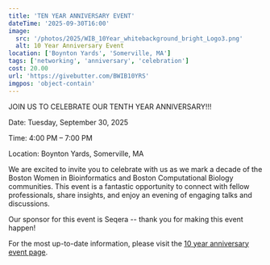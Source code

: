 ```yaml
---
title: 'TEN YEAR ANNIVERSARY EVENT'
dateTime: '2025-09-30T16:00'
image:
  src: '/photos/2025/WIB_10Year_whitebackground_bright_Logo3.png'
  alt: 10 Year Anniversary Event
location: ['Boynton Yards', 'Somerville, MA']
tags: ['networking', 'anniversary', 'celebration']
cost: 20.00
url: 'https://givebutter.com/BWIB10YRS'
imgpos: 'object-contain'
---
```


JOIN US TO CELEBRATE OUR TENTH YEAR ANNIVERSARY!!!

Date: Tuesday, September 30, 2025

Time: 4:00 PM – 7:00 PM

Location: Boynton Yards, Somerville, MA

We are excited to invite you to celebrate with us as we mark a decade of the Boston Women in Bioinformatics and Boston Computational Biology communities. This event is a fantastic opportunity to connect with fellow professionals, share insights, and enjoy an evening of engaging talks and discussions.

Our sponsor for this event is Seqera -- thank you for making this event happen!

For the most up-to-date information, please visit the [10 year anniversary event page](tenyearanniversary).
